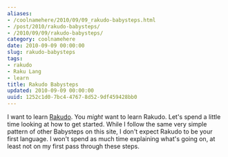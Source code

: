 ```yaml
---
aliases:
- /coolnamehere/2010/09/09_rakudo-babysteps.html
- /post/2010/rakudo-babysteps/
- /2010/09/09/rakudo-babysteps/
category: coolnamehere
date: 2010-09-09 00:00:00
slug: rakudo-babysteps
tags:
- rakudo
- Raku Lang
- learn
title: Rakudo Babysteps
updated: 2010-09-09 00:00:00
uuid: 1252c1d0-7bc4-4767-8d52-9df459428bb0
---
```


<!--more-->
[Rakudo]: /tag/rakudo/

I want to learn [Rakudo][]. You *might* want to learn Rakudo.
Let's spend a little time looking at how to get started. While I follow the same very simple pattern of
other Babysteps on this site, I don't expect Rakudo to be your first language. I won't spend as much time
explaining what's going on, at least not on my first pass through these steps.
